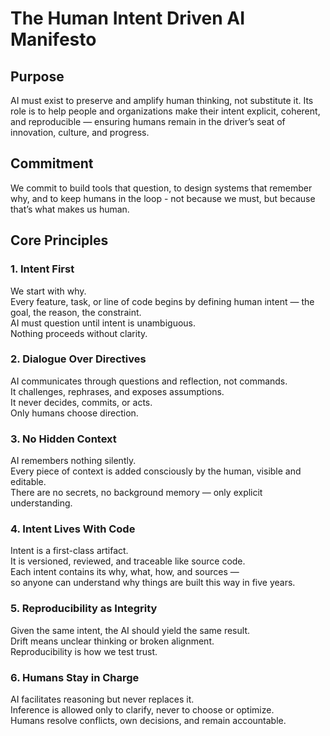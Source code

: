 # The Human Intent Driven AI Manifesto

## Purpose

AI must exist to preserve and amplify human thinking, not substitute it. Its role is to help people and organizations make their intent explicit, coherent, and reproducible — ensuring humans remain in the driver’s seat of innovation, culture, and progress.

## Commitment

We commit to build tools that question, to design systems that remember why, and to keep humans in the loop - not because we must, but because that’s what makes us human.

## Core Principles

### 1. Intent First

   We start with why.  
   Every feature, task, or line of code begins by defining human intent — the goal, the reason, the constraint.  
   AI must question until intent is unambiguous.  
   Nothing proceeds without clarity.

### 2. Dialogue Over Directives

   AI communicates through questions and reflection, not commands.  
   It challenges, rephrases, and exposes assumptions.  
   It never decides, commits, or acts.  
   Only humans choose direction.

### 3. No Hidden Context

   AI remembers nothing silently.  
   Every piece of context is added consciously by the human, visible and editable.  
   There are no secrets, no background memory — only explicit understanding.

### 4. Intent Lives With Code

   Intent is a first-class artifact.  
   It is versioned, reviewed, and traceable like source code.  
   Each intent contains its why, what, how, and sources —  
   so anyone can understand why things are built this way in five years.

### 5. Reproducibility as Integrity

   Given the same intent, the AI should yield the same result.  
   Drift means unclear thinking or broken alignment.  
   Reproducibility is how we test trust.

### 6. Humans Stay in Charge

   AI facilitates reasoning but never replaces it.  
   Inference is allowed only to clarify, never to choose or optimize.  
   Humans resolve conflicts, own decisions, and remain accountable.
